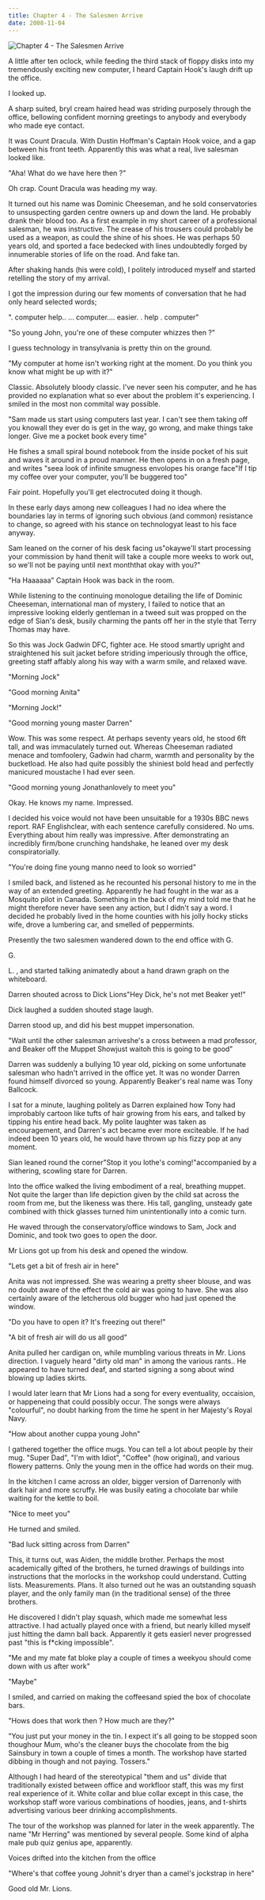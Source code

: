 ```yaml
---
title: Chapter 4 - The Salesmen Arrive
date: 2008-11-04
---
```


![Chapter 4 - The Salesmen Arrive](https://source.unsplash.com/di8ognBauG0/1600x900)

A little after ten oclock, while feeding the third stack of floppy disks into my tremendously exciting new computer, I heard Captain Hook's laugh drift up the office.

I looked up.

A sharp suited, bryl cream haired head was striding purposely through the office, bellowing confident morning greetings to anybody and everybody who made eye contact.

It was Count Dracula. With Dustin Hoffman's Captain Hook voice, and a gap between his front teeth. Apparently this was what a real, live salesman looked like.

"Aha! What do we have here then ?"

Oh crap. Count Dracula was heading my way.

It turned out his name was Dominic Cheeseman, and he sold conservatories to unsuspecting garden centre owners up and down the land. He probably drank their blood too. As a first example in my short career of a professional salesman, he was instructive. The crease of his trousers could probably be used as a weapon, as could the shine of his shoes. He was perhaps 50 years old, and sported a face bedecked with lines undoubtedly forged by innumerable stories of life on the road. And fake tan.

After shaking hands (his were cold), I politely introduced myself and started retelling the story of my arrival.

I got the impression during our few moments of conversation that he had only heard selected words;

". computer help.. ... computer.... easier. . help . computer"

"So young John, you're one of these computer whizzes then ?"

I guess technology in transylvania is pretty thin on the ground.

"My computer at home isn't working right at the moment. Do you think you know what might be up with it?"

Classic. Absolutely bloody classic. I've never seen his computer, and he has provided no explanation what so ever about the problem it's experiencing. I smiled in the most non commital way possible.

"Sam made us start using computers last year. I can't see them taking off you knowall they ever do is get in the way, go wrong, and make things take longer. Give me a pocket book every time"

He fishes a small spiral bound notebook from the inside pocket of his suit and waves it around in a proud manner. He then opens in on a fresh page, and writes "seea look of infinite smugness envolopes his orange face"If I tip my coffee over your computer, you'll be buggered too"

Fair point. Hopefully you'll get electrocuted doing it though.

In these early days among new colleagues I had no idea where the boundaries lay in terms of ignoring such obvious (and common) resistance to change, so agreed with his stance on technologyat least to his face anyway.

Sam leaned on the corner of his desk facing us"okaywe'll start processing your commission by hand thenit will take a couple more weeks to work out, so we'll not be paying until next monththat okay with you?"

"Ha Haaaaaa" Captain Hook was back in the room.

While listening to the continuing monologue detailing the life of Dominic Cheeseman, international man of mystery, I failed to notice that an impressive looking elderly gentleman in a tweed suit was propped on the edge of Sian's desk, busily charming the pants off her in the style that Terry Thomas may have.

So this was Jock Gadwin DFC, fighter ace. He stood smartly upright and straightened his suit jacket before striding imperiously through the office, greeting staff affably along his way with a warm smile, and relaxed wave.

"Morning Jock"

"Good morning Anita"

"Morning Jock!"

"Good morning young master Darren"

Wow. This was some respect. At perhaps seventy years old, he stood 6ft tall, and was immaculately turned out. Whereas Cheeseman radiated menace and tomfoolery, Gadwin had charm, warmth and personality by the bucketload. He also had quite possibly the shiniest bold head and perfectly manicured moustache I had ever seen.

"Good morning young Jonathanlovely to meet you"

Okay. He knows my name. Impressed.

I decided his voice would not have been unsuitable for a 1930s BBC news report. RAF Englishclear, with each sentence carefully considered. No ums. Everything about him really was impressive. After demonstrating an incredibly firm/bone crunching handshake, he leaned over my desk conspiratorially.

"You're doing fine young manno need to look so worried"

I smiled back, and listened as he recounted his personal history to me in the way of an extended greeting. Apparently he had fought in the war as a Mosquito pilot in Canada. Something in the back of my mind told me that he might therefore never have seen any action, but I didn't say a word. I decided he probably lived in the home counties with his jolly hocky sticks wife, drove a lumbering car, and smelled of peppermints.

Presently the two salesmen wandered down to the end office with G.

G.

L. , and started talking animatedly about a hand drawn graph on the whiteboard.

Darren shouted across to Dick Lions"Hey Dick, he's not met Beaker yet!"

Dick laughed a sudden shouted stage laugh.

Darren stood up, and did his best muppet impersonation.

"Wait until the other salesman arriveshe's a cross between a mad professor, and Beaker off the Muppet Showjust waitoh this is going to be good"

Darren was suddenly a bullying 10 year old, picking on some unfortunate salesman who hadn't arrived in the office yet. It was no wonder Darren found himself divorced so young. Apparently Beaker's real name was Tony Ballcock.

I sat for a minute, laughing politely as Darren explained how Tony had improbably cartoon like tufts of hair growing from his ears, and talked by tipping his entire head back. My polite laughter was taken as encouragement, and Darren's act became ever more exciteable. If he had indeed been 10 years old, he would have thrown up his fizzy pop at any moment.

Sian leaned round the corner"Stop it you lothe's coming!"accompanied by a withering, scowling stare for Darren.

Into the office walked the living embodiment of a real, breathing muppet. Not quite the larger than life depiction given by the child sat across the room from me, but the likeness was there. His tall, gangling, unsteady gate combined with thick glasses turned him unintentionally into a comic turn.

He waved through the conservatory/office windows to Sam, Jock and Dominic, and took two goes to open the door.

Mr Lions got up from his desk and opened the window.

"Lets get a bit of fresh air in here"

Anita was not impressed. She was wearing a pretty sheer blouse, and was no doubt aware of the effect the cold air was going to have. She was also certainly aware of the letcherous old bugger who had just opened the window.

"Do you have to open it? It's freezing out there!"

"A bit of fresh air will do us all good"

Anita pulled her cardigan on, while mumbling various threats in Mr. Lions direction. I vaguely heard "dirty old man" in among the various rants.. He appeared to have turned deaf, and started signing a song about wind blowing up ladies skirts.

I would later learn that Mr Lions had a song for every eventuality, occaision, or happeneing that could possibly occur. The songs were always "colourful", no doubt harking from the time he spent in her Majesty's Royal Navy.

"How about another cuppa young John"

I gathered together the office mugs. You can tell a lot about people by their mug. "Super Dad", "I'm with Idiot", "Coffee" (how original), and various flowery patterns. Only the young men in the office had words on their mug.

In the kitchen I came across an older, bigger version of Darrenonly with dark hair and more scruffy. He was busily eating a chocolate bar while waiting for the kettle to boil.

"Nice to meet you"

He turned and smiled.

"Bad luck sitting across from Darren"

This, it turns out, was Aiden, the middle brother. Perhaps the most academically gifted of the brothers, he turned drawings of buildings into instructions that the morlocks in the workshop could understand. Cutting lists. Measurements. Plans. It also turned out he was an outstanding squash player, and the only family man (in the traditional sense) of the three brothers.

He discovered I didn't play squash, which made me somewhat less attractive. I had actually played once with a friend, but nearly killed myself just hitting the damn ball back. Apparently it gets easierI never progressed past "this is f*cking impossible".

"Me and my mate fat bloke play a couple of times a weekyou should come down with us after work"

"Maybe"

I smiled, and carried on making the coffeesand spied the box of chocolate bars.

"Hows does that work then ? How much are they?"

"You just put your money in the tin. I expect it's all going to be stopped soon thoughour Mum, who's the cleaner buys the chocolate from the big Sainsbury in town a couple of times a month. The workshop have started dibbing in though and not paying. Tossers."

Although I had heard of the stereotypical "them and us" divide that traditionally existed between office and workfloor staff, this was my first real experience of it. White collar and blue collar except in this case, the workshop staff wore various combinations of hoodies, jeans, and t-shirts advertising various beer drinking accomplishments.

The tour of the workshop was planned for later in the week apparently. The name "Mr Herring" was mentioned by several people. Some kind of alpha male pub quiz genius ape, apparently.

Voices drifted into the kitchen from the office

"Where's that coffee young Johnit's dryer than a camel's jockstrap in here"

Good old Mr. Lions.